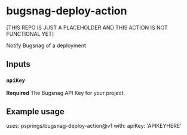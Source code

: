 # bugsnag-deploy-action

[THIS REPO IS JUST A PLACEHOLDER AND THIS ACTION IS NOT FUNCTIONAL YET]

Notify Bugsnag of a deployment

## Inputs

### `apiKey`

**Required** The Bugsnag API Key for your project.

## Example usage

uses: psprings/bugsnag-deploy-action@v1
with:
  apiKey: 'APIKEYHERE'